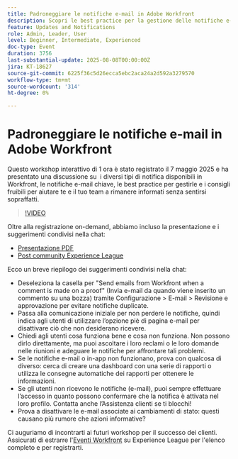 ```yaml
---
title: Padroneggiare le notifiche e-mail in Adobe Workfront
description: Scopri le best practice per la gestione delle notifiche e-mail di Adobe Workfront per tenere informati i team, ridurre il rumore e migliorare l’efficienza delle comunicazioni.
feature: Updates and Notifications
role: Admin, Leader, User
level: Beginner, Intermediate, Experienced
doc-type: Event
duration: 3756
last-substantial-update: 2025-08-08T00:00:00Z
jira: KT-18627
source-git-commit: 6225f36c5d26ecca5ebc2aca24a2d592a3279570
workflow-type: tm+mt
source-wordcount: '314'
ht-degree: 0%

---
```



# Padroneggiare le notifiche e-mail in Adobe Workfront

Questo workshop interattivo di 1 ora è stato registrato il 7 maggio 2025 e ha presentato una discussione su  i diversi tipi di notifica disponibili in Workfront, le notifiche e-mail chiave, le best practice per gestirle e i consigli fruibili per aiutare te e il tuo team a rimanere informati senza sentirsi sopraffatti.

>[!VIDEO](https://video.tv.adobe.com/v/3469963/?learn=on&enablevpops)

Oltre alla registrazione on-demand, abbiamo incluso la presentazione e i suggerimenti condivisi nella chat: 

* [Presentazione PDF](https://workfront-experience.s3.us-west-2.amazonaws.com/Training/Guides/Customer+Success+at+Scale/Mastering+Email+Notifications+in+Adobe+Workfront+050725.pdf)
* [Post community Experience League](https://experienceleaguecommunities.adobe.com/t5/workfront-discussions/event-follow-up-mastering-email-notifications-in-adobe-workfront/td-p/752745)

Ecco un breve riepilogo dei suggerimenti condivisi nella chat: 

* Deseleziona la casella per &quot;Send emails from Workfront when a comment is made on a proof&quot; (Invia e-mail da quando viene inserito un commento su una bozza) tramite Configurazione > E-mail > Revisione e approvazione per evitare notifiche duplicate. 
* Passa alla comunicazione iniziale per non perdere le notifiche, quindi indica agli utenti di utilizzare l’opzione piè di pagina e-mail per disattivare ciò che non desiderano ricevere. 
* Chiedi agli utenti cosa funziona bene e cosa non funziona. Non possono dirlo direttamente, ma puoi ascoltare i loro reclami o le loro domande nelle riunioni e adeguare le notifiche per affrontare tali problemi.  
* Se le notifiche e-mail o in-app non funzionano, prova con qualcosa di diverso: cerca di creare una dashboard con una serie di rapporti o utilizza le consegne automatiche dei rapporti per ottenere le informazioni.  
* Se gli utenti non ricevono le notifiche (e-mail), puoi sempre effettuare l’accesso in quanto possono confermare che la notifica è attivata nel loro profilo. Contatta anche l’Assistenza clienti se ti blocchi!   
* Prova a disattivare le e-mail associate ai cambiamenti di stato: questi causano più rumore che azioni informative?  

Ci auguriamo di incontrarti ai futuri workshop per il successo dei clienti.  Assicurati di estrarre l&#39;[Eventi Workfront](https://experienceleague.adobe.com/events/?filters=Workfront) su Experience League per l&#39;elenco completo e per registrarti.